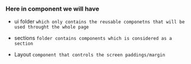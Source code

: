 ### Here in component we will have

-  ui folder `which only contains the reusable componetns that will be used throught the whole page`

-  sections `folder contains components which is considered as a section`

-  Layout `component that controls the screen paddings/margin`